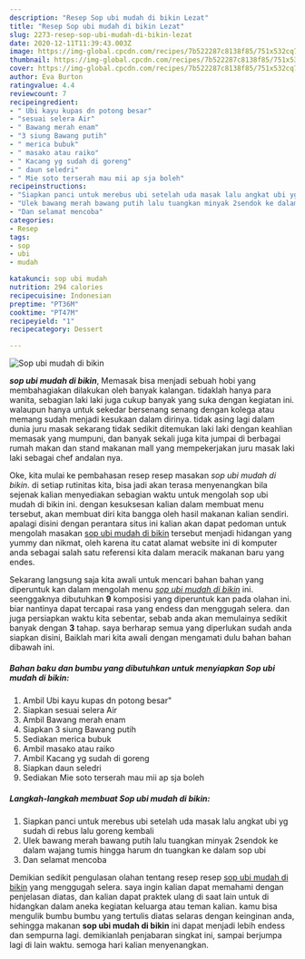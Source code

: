 ```yaml
---
description: "Resep Sop ubi mudah di bikin Lezat"
title: "Resep Sop ubi mudah di bikin Lezat"
slug: 2273-resep-sop-ubi-mudah-di-bikin-lezat
date: 2020-12-11T11:39:43.003Z
image: https://img-global.cpcdn.com/recipes/7b522287c8138f85/751x532cq70/sop-ubi-mudah-di-bikin-foto-resep-utama.jpg
thumbnail: https://img-global.cpcdn.com/recipes/7b522287c8138f85/751x532cq70/sop-ubi-mudah-di-bikin-foto-resep-utama.jpg
cover: https://img-global.cpcdn.com/recipes/7b522287c8138f85/751x532cq70/sop-ubi-mudah-di-bikin-foto-resep-utama.jpg
author: Eva Burton
ratingvalue: 4.4
reviewcount: 7
recipeingredient:
- " Ubi kayu kupas dn potong besar"
- "sesuai selera Air"
- " Bawang merah enam"
- "3 siung Bawang putih"
- " merica bubuk"
- " masako atau raiko"
- " Kacang yg sudah di goreng"
- " daun seledri"
- " Mie soto terserah mau mii ap sja boleh"
recipeinstructions:
- "Siapkan panci untuk merebus ubi setelah uda masak lalu angkat ubi yg sudah di rebus lalu goreng kembali"
- "Ulek bawang merah bawang putih lalu tuangkan minyak 2sendok ke dalam wajang tumis hingga harum dn tuangkan ke dalam sop ubi"
- "Dan selamat mencoba"
categories:
- Resep
tags:
- sop
- ubi
- mudah

katakunci: sop ubi mudah 
nutrition: 294 calories
recipecuisine: Indonesian
preptime: "PT36M"
cooktime: "PT47M"
recipeyield: "1"
recipecategory: Dessert

---
```



![Sop ubi mudah di bikin](https://img-global.cpcdn.com/recipes/7b522287c8138f85/751x532cq70/sop-ubi-mudah-di-bikin-foto-resep-utama.jpg)

<b><i>sop ubi mudah di bikin</i></b>, Memasak bisa menjadi sebuah hobi yang membahagiakan dilakukan oleh banyak kalangan. tidaklah hanya para wanita, sebagian laki laki juga cukup banyak yang suka dengan kegiatan ini. walaupun hanya untuk sekedar bersenang senang dengan kolega atau memang sudah menjadi kesukaan dalam dirinya. tidak asing lagi dalam dunia juru masak sekarang tidak sedikit ditemukan laki laki dengan keahlian memasak yang mumpuni, dan banyak sekali juga kita jumpai di berbagai rumah makan dan stand makanan mall yang mempekerjakan juru masak laki laki sebagai chef andalan nya.



Oke, kita mulai ke pembahasan resep resep masakan <i>sop ubi mudah di bikin</i>. di setiap rutinitas kita, bisa jadi akan terasa menyenangkan bila sejenak kalian menyediakan sebagian waktu untuk mengolah sop ubi mudah di bikin ini. dengan kesuksesan kalian dalam membuat menu tersebut, akan membuat diri kita bangga oleh hasil makanan kalian sendiri. apalagi disini dengan perantara situs ini kalian akan dapat pedoman untuk mengolah masakan <u>sop ubi mudah di bikin</u> tersebut menjadi hidangan yang yummy dan nikmat, oleh karena itu catat alamat website ini di komputer anda sebagai salah satu referensi kita dalam meracik makanan baru yang endes.


Sekarang langsung saja kita awali untuk mencari bahan bahan yang diperuntuk kan dalam mengolah menu <u><i>sop ubi mudah di bikin</i></u> ini. seenggaknya dibutuhkan <b>9</b> komposisi yang diperuntuk kan pada olahan ini. biar nantinya dapat tercapai rasa yang endess dan menggugah selera. dan juga persiapkan waktu kita sebentar, sebab anda akan memulainya sedikit banyak dengan <b>3</b> tahap. saya berharap semua yang diperlukan sudah anda siapkan disini, Baiklah mari kita awali dengan mengamati dulu bahan bahan dibawah ini.

<!--inarticleads1-->

##### Bahan baku dan bumbu yang dibutuhkan untuk menyiapkan Sop ubi mudah di bikin:

1. Ambil  Ubi kayu kupas dn potong besar&#34;
1. Siapkan sesuai selera Air
1. Ambil  Bawang merah enam
1. Siapkan 3 siung Bawang putih
1. Sediakan  merica bubuk
1. Ambil  masako atau raiko
1. Ambil  Kacang yg sudah di goreng
1. Siapkan  daun seledri
1. Sediakan  Mie soto terserah mau mii ap sja boleh




<!--inarticleads2-->

##### Langkah-langkah membuat Sop ubi mudah di bikin:

1. Siapkan panci untuk merebus ubi setelah uda masak lalu angkat ubi yg sudah di rebus lalu goreng kembali
1. Ulek bawang merah bawang putih lalu tuangkan minyak 2sendok ke dalam wajang tumis hingga harum dn tuangkan ke dalam sop ubi
1. Dan selamat mencoba




Demikian sedikit pengulasan olahan tentang resep resep <u>sop ubi mudah di bikin</u> yang menggugah selera. saya ingin kalian dapat memahami dengan penjelasan diatas, dan kalian dapat praktek ulang di saat lain untuk di hidangkan dalam aneka kegiatan keluarga atau teman kalian. kamu bisa mengulik bumbu bumbu yang tertulis diatas selaras dengan keinginan anda, sehingga makanan <b>sop ubi mudah di bikin</b> ini dapat menjadi lebih endess dan sempurna lagi. demikianlah penjabaran singkat ini, sampai berjumpa lagi di lain waktu. semoga hari kalian menyenangkan.
